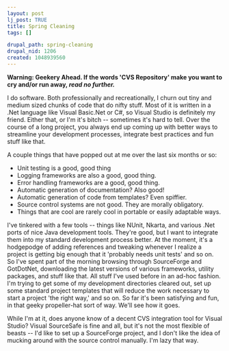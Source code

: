 ```yaml
--- 
layout: post
lj_post: TRUE
title: Spring Cleaning
tags: []

drupal_path: spring-cleaning
drupal_nid: 1206
created: 1048939560
---
```

<b>Warning: Geekery Ahead. If the words 'CVS Repository' make you want to cry and/or run away, <i>read no further.</i></b>

I do software. Both professionally and recreationally, I churn out tiny and medium sized chunks of code that do nifty stuff. Most of it is written in a .Net language like Visual Basic.Net or C#, so Visual Studio is definitely my friend. Either that, or I'm it's bitch -- sometimes it's hard to tell. Over the course of a long project, you always end up coming up with better ways to streamline your development processes, integrate best practices and fun stuff like that.

A couple things that have popped out at me over the last six months or so:
<ul>
<li> Unit testing is a good, good thing </li>
<li> Logging frameworks are also a good, good thing. </li>
<li> Error handling frameworks are a good, good thing. </li>
<li> Automatic generation of documentation? Also good! </li>
<li> Automatic generation of code from templates? Even spiffier. </li>
<li> Source control systems are not good. They are morally obligatory. </li>
<li> Things that are cool are rarely cool in portable or easily adaptable ways. </li>
</ul> 
I've tinkered with a few tools -- things like NUnit, Nkarta, and various .Net ports of nice Java development tools. They're good, but I want to integrate them into my standard development process better. At the moment, it's a hodgepodge of adding references and tweaking whenever I realize a project is getting big enough that it 'probably needs unit tests' and so on. So I've spent part of the morning browsing through SourceForge and GotDotNet, downloading the latest versions of various frameworks, utility packages, and stuff like that. All stuff I've used before in an ad-hoc fashion. I'm trying to get some of my development directories cleared out, set up some standard project templates that will reduce the work necessary to start a project 'the right way,' and so on. So far it's been satisfying and fun, in that geeky propeller-hat sort of way. We'll see how it goes.

While I'm at it, does anyone know of a decent CVS integration tool for Visual Studio? Visual SourceSafe is fine and all, but it's not the most flexible of beasts -- I'd like to set up a SourceForge project, and I don't like the idea of mucking around with the source control manually. I'm lazy that way.
